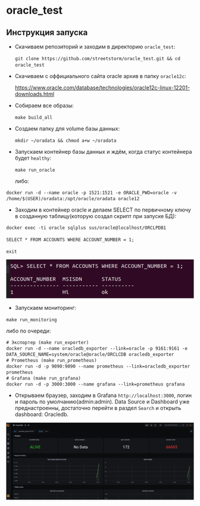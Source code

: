 # oracle_test

## Инструкция запуска

- Скачиваем репозиторий и заходим в директорию `oracle_test`:

  `git clone https://github.com/streetstorm/oracle_test.git && cd oracle_test`

- Скачиваем с оффициального сайта oracle архив в папку `oracle12c`:

  https://www.oracle.com/database/technologies/oracle12c-linux-12201-downloads.html

- Собираем все образы:

  `make build_all`

- Создаем папку для volume базы данных:

  `mkdir ~/oradata && chmod a+w ~/oradata`

- Запускаем контейнер базы данных и ждём, когда статус контейнера будет `healthy`:

  `make run_oracle`

  либо:

```shell
docker run -d --name oracle -p 1521:1521 -e ORACLE_PWD=oracle -v /home/$(USER)/oradata:/opt/oracle/oradata oracle12
```

- Заходим в контейнер oracle и делаем SELECT по первичному ключу в созданную таблицу(которую создал скрипт при запуске БД):

```shell
docker exec -ti oracle sqlplus sus/oracle@localhost/ORCLPDB1

SELECT * FROM ACCOUNTS WHERE ACCOUNT_NUMBER = 1;

exit
```

![alt tag](screen/select.png)​

- Запускаем мониторинг:

`make run_monitoring`

  либо по очереди:

```shell
# Экспортер (make run_exporter)
docker run -d --name oracledb_exporter --link=oracle -p 9161:9161 -e DATA_SOURCE_NAME=system/oracle@oracle/ORCLCDB oracledb_exporter
# Prometheus (make run_prometheus)
docker run -d -p 9090:9090 --name prometheus --link=oracledb_exporter prometheus
# Grafana (make run_grafana)
docker run -d -p 3000:3000 --name grafana --link=prometheus grafana
```

- Открываем браузер, заходим в Grafana `http://localhost:3000`, логин и пароль по умолчанию(admin:admin). Data Source и Dashboard уже преднастроенны, достаточно перейти в раздел `Search` и открыть dashboard: Oracledb.

![alt tag](screen/grafana.png)​
